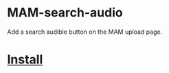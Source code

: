 # MAM-search-audio

Add a search audible button on the MAM upload page.

# [Install](https://github.com/theothersophie/MAM-upload-tools/raw/main/search_audible.user.js)
